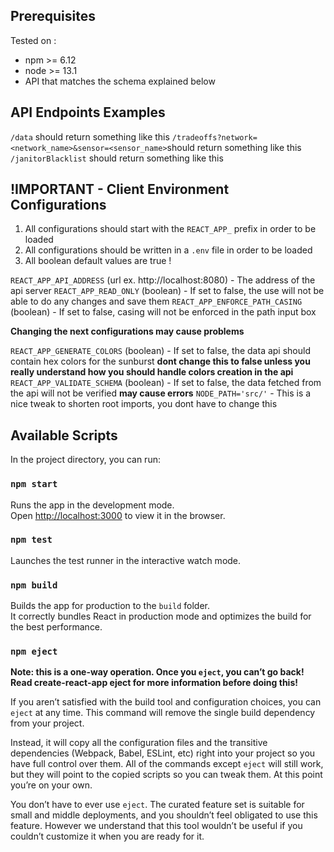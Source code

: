 ## Prerequisites
Tested on :
* npm >= 6.12
* node >= 13.1
* API that matches the schema explained below

## API Endpoints Examples
`/data` should return something like this 
`/tradeoffs?network=<network_name>&sensor=<sensor_name>`should return something like this
`/janitorBlacklist` should return something like this

## !IMPORTANT - Client Environment Configurations
1. All configurations should start with the `REACT_APP_` prefix in order to be loaded
2. All configurations should be written in a `.env` file in order to be loaded
3. All boolean default values are true !

`REACT_APP_API_ADDRESS` (url ex. http://localhost:8080) - The address of the api server
`REACT_APP_READ_ONLY` (boolean) - If set to false, the use will not be able to do any changes and save them
`REACT_APP_ENFORCE_PATH_CASING` (boolean) - If set to false, casing will not be enforced in the path input box

**Changing the next configurations may cause problems**

`REACT_APP_GENERATE_COLORS` (boolean) - If set to false, the data api should contain hex colors for the sunburst **dont change this to false unless you really understand how you should handle colors creation in the api**
`REACT_APP_VALIDATE_SCHEMA` (boolean) - If set to false, the data fetched from the api will not be verified **may cause errors**
`NODE_PATH='src/'` - This is a nice tweak to shorten root imports, you dont have to change this

## Available Scripts

In the project directory, you can run:

### `npm start`

Runs the app in the development mode.<br />
Open [http://localhost:3000](http://localhost:3000) to view it in the browser.

### `npm test`

Launches the test runner in the interactive watch mode.

### `npm build`

Builds the app for production to the `build` folder.<br />
It correctly bundles React in production mode and optimizes the build for the best performance.

### `npm eject`

**Note: this is a one-way operation. Once you `eject`, you can’t go back!**
**Read create-react-app eject for more information before doing this!** 

If you aren’t satisfied with the build tool and configuration choices, you can `eject` at any time. This command will remove the single build dependency from your project.

Instead, it will copy all the configuration files and the transitive dependencies (Webpack, Babel, ESLint, etc) right into your project so you have full control over them. All of the commands except `eject` will still work, but they will point to the copied scripts so you can tweak them. At this point you’re on your own.

You don’t have to ever use `eject`. The curated feature set is suitable for small and middle deployments, and you shouldn’t feel obligated to use this feature. However we understand that this tool wouldn’t be useful if you couldn’t customize it when you are ready for it.